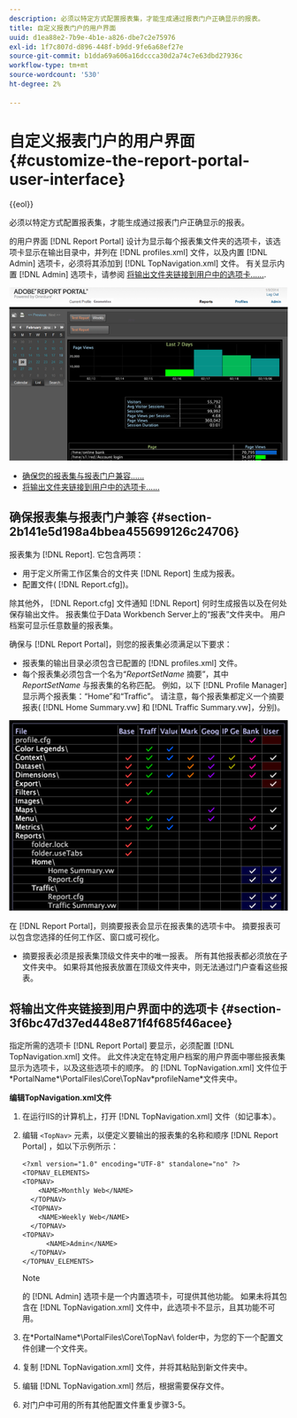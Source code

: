 ```yaml
---
description: 必须以特定方式配置报表集，才能生成通过报表门户正确显示的报表。
title: 自定义报表门户的用户界面
uuid: d1ea88e2-7b9e-4b1e-a826-dbe7c2e75976
exl-id: 1f7c807d-d896-448f-b9dd-9fe6a68ef27e
source-git-commit: b1dda69a606a16dccca30d2a74c7e63dbd27936c
workflow-type: tm+mt
source-wordcount: '530'
ht-degree: 2%

---
```


# 自定义报表门户的用户界面{#customize-the-report-portal-user-interface}

{{eol}}

必须以特定方式配置报表集，才能生成通过报表门户正确显示的报表。

的用户界面 [!DNL Report Portal] 设计为显示每个报表集文件夹的选项卡，该选项卡显示在输出目录中，并列在 [!DNL profiles.xml] 文件，以及内置 [!DNL Admin] 选项卡，必须将其添加到 [!DNL TopNavigation.xml] 文件。 有关显示内置 [!DNL Admin] 选项卡，请参阅 [将输出文件夹链接到用户中的选项卡……](../../../home/c-rpt-oview/c-install-rpt-port/c-rpt-port-user-inter.md#section-3f6bc47d37ed448e871f4f685f46acee).

![](assets/report_portal_home.png)

* [确保您的报表集与报表门户兼容……](../../../home/c-rpt-oview/c-install-rpt-port/c-rpt-port-user-inter.md#section-2b141e5d198a4bbea455699126c24706)
* [将输出文件夹链接到用户中的选项卡……](../../../home/c-rpt-oview/c-install-rpt-port/c-rpt-port-user-inter.md#section-3f6bc47d37ed448e871f4f685f46acee)

## 确保报表集与报表门户兼容 {#section-2b141e5d198a4bbea455699126c24706}

报表集为 [!DNL Report]. 它包含两项：

* 用于定义所需工作区集合的文件夹 [!DNL Report] 生成为报表。
* 配置文件( [!DNL Report.cfg])。

除其他外， [!DNL Report.cfg] 文件通知 [!DNL Report] 何时生成报告以及在何处保存输出文件。 报表集位于Data Workbench Server上的“报表”文件夹中。 用户档案可显示任意数量的报表集。

确保与 [!DNL Report Portal]，则您的报表集必须满足以下要求：

* 报表集的输出目录必须包含已配置的 [!DNL profiles.xml] 文件。
* 每个报表集必须包含一个名为“*ReportSetName* 摘要”，其中 *ReportSetName* 与报表集的名称匹配。 例如，以下 [!DNL Profile Manager] 显示两个报表集：“Home”和“Traffic”。 请注意，每个报表集都定义一个摘要报表( [!DNL Home Summary.vw] 和 [!DNL Traffic Summary.vw]，分别)。

![](assets/rptPort_scrn_RptSets.png)

在 [!DNL Report Portal]，则摘要报表会显示在报表集的选项卡中。 摘要报表可以包含您选择的任何工作区、窗口或可视化。

* 摘要报表必须是报表集顶级文件夹中的唯一报表。 所有其他报表都必须放在子文件夹中。 如果将其他报表放置在顶级文件夹中，则无法通过门户查看这些报表。

## 将输出文件夹链接到用户界面中的选项卡 {#section-3f6bc47d37ed448e871f4f685f46acee}

指定所需的选项卡 [!DNL Report Portal] 要显示，必须配置 [!DNL TopNavigation.xml] 文件。 此文件决定在特定用户档案的用户界面中哪些报表集显示为选项卡，以及这些选项卡的顺序。 的 [!DNL TopNavigation.xml] 文件位于\*PortalName*\PortalFiles\Core\TopNav\*profileName*文件夹中。

**编辑TopNavigation.xml文件**

1. 在运行IIS的计算机上，打开 [!DNL TopNavigation.xml] 文件（如记事本）。
1. 编辑 `<TopNav>` 元素，以便定义要输出的报表集的名称和顺序 [!DNL Report Portal] ，如以下示例所示：

   ```
   <?xml version="1.0" encoding="UTF-8" standalone="no" ?>
   <TOPNAV_ELEMENTS>
   <TOPNAV>
       <NAME>Monthly Web</NAME>
     </TOPNAV>
     <TOPNAV>
       <NAME>Weekly Web</NAME>
     </TOPNAV>
   <TOPNAV> 
         <NAME>Admin</NAME> 
     </TOPNAV>
   </TOPNAV_ELEMENTS>
   ```

   >[!NOTE]
   >
   >的 [!DNL Admin] 选项卡是一个内置选项卡，可提供其他功能。 如果未将其包含在 [!DNL TopNavigation.xml] 文件中，此选项卡不显示，且其功能不可用。

1. 在\*PortalName*\PortalFiles\Core\TopNav\ folder中，为您的下一个配置文件创建一个文件夹。
1. 复制 [!DNL TopNavigation.xml] 文件，并将其粘贴到新文件夹中。
1. 编辑 [!DNL TopNavigation.xml] 然后，根据需要保存文件。
1. 对门户中可用的所有其他配置文件重复步骤3-5。
